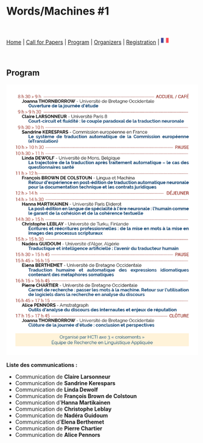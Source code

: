 # Words/Machines #1

<br>

[Home](https://motsmachines.github.io/2019/en) | [Call for Papers](https://motsmachines.github.io/2019/en/cfp) | [Program](https://motsmachines.github.io/2019/en/program) | [Organizers](https://motsmachines.github.io/2019/en/orga) | [Registration](https://motsmachines.github.io/2019/en/registration) | [<img src="FR.png" width="20">](https://motsmachines.github.io/2019/fr)

<br>


## Program

![Programme](programme.jpg)

**Liste des communications :**

* Communication de **Claire Larsonneur**
* Communication de **Sandrine Kerespars**
* Communication de **Linda Dewolf**
* Communication de **François Brown de Colstoun**
* Communication d'**Hanna Martikainen**
* Communication de **Christophe Leblay**
* Communication de **Nadéra Guidoum**
* Communication d'**Elena Berthemet**
* Communication de **Pierre Chartier**
* Communication de **Alice Pennors**
